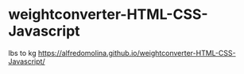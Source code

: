 # weightconverter-HTML-CSS-Javascript
lbs to kg 
https://alfredomolina.github.io/weightconverter-HTML-CSS-Javascript/
